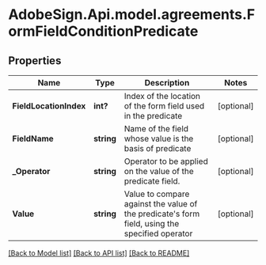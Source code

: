 # AdobeSign.Api.model.agreements.FormFieldConditionPredicate
## Properties

Name | Type | Description | Notes
------------ | ------------- | ------------- | -------------
**FieldLocationIndex** | **int?** | Index of the location of the form field used in the predicate | [optional] 
**FieldName** | **string** | Name of the field whose value is the basis of predicate | [optional] 
**_Operator** | **string** | Operator to be applied on the value of the predicate field. | [optional] 
**Value** | **string** | Value to compare against the value of the predicate&#39;s form field, using the specified operator | [optional] 

[[Back to Model list]](../README.md#documentation-for-models) [[Back to API list]](../README.md#documentation-for-api-endpoints) [[Back to README]](../README.md)

